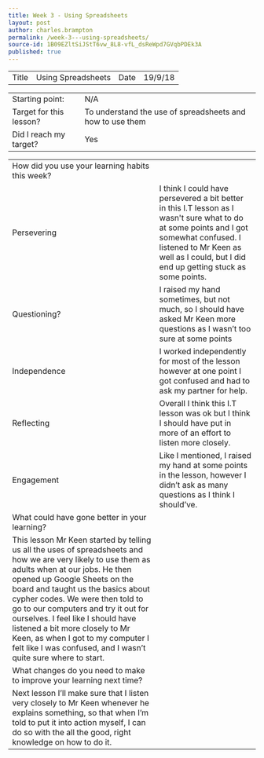 ```yaml
---
title: Week 3 - Using Spreadsheets
layout: post
author: charles.brampton
permalink: /week-3---using-spreadsheets/
source-id: 1B09EZltSiJStT6vw_8L8-vfL_dsReWpd7GVqbPDEk3A
published: true
---
```

<table>
  <tr>
    <td>Title</td>
    <td>Using Spreadsheets</td>
    <td>Date</td>
    <td>19/9/18</td>
  </tr>
</table>


<table>
  <tr>
    <td>Starting point:</td>
    <td>N/A</td>
  </tr>
  <tr>
    <td>Target for this lesson?</td>
    <td>To understand the use of spreadsheets and how to use them</td>
  </tr>
  <tr>
    <td>Did I reach my target? </td>
    <td>Yes</td>
  </tr>
</table>


<table>
  <tr>
    <td>How did you use your learning habits this week?</td>
    <td></td>
  </tr>
  <tr>
    <td>Persevering</td>
    <td>I think I could have persevered a bit better in this I.T lesson as I wasn't sure what to do at some points and I got somewhat confused. I listened to Mr Keen as well as I could, but I did end up getting stuck as some points.</td>
  </tr>
  <tr>
    <td>Questioning?</td>
    <td>I raised my hand sometimes, but not much, so I should have asked Mr Keen more questions as I wasn’t too sure at some points</td>
  </tr>
  <tr>
    <td>Independence</td>
    <td>I worked independently for most of the lesson however at one point I got confused and had to ask my partner for help.</td>
  </tr>
  <tr>
    <td>Reflecting</td>
    <td>Overall I think this I.T lesson was ok but I think I should have put in more of an effort to listen more closely.</td>
  </tr>
  <tr>
    <td>Engagement</td>
    <td>Like I mentioned, I raised my hand at some points in the lesson, however I didn’t ask as many questions as I think I should’ve.</td>
  </tr>
  <tr>
    <td>What could have gone better in your learning?</td>
    <td></td>
  </tr>
  <tr>
    <td>This lesson Mr Keen started by telling us all the uses of spreadsheets and how we are very likely to use them as adults when at our jobs. He then opened up Google Sheets on the board and taught us the basics about cypher codes. We were then told to go to our computers and try it out for ourselves. I feel like I should have listened a bit more closely to Mr Keen, as when I got to my computer I felt like I was confused, and I wasn’t quite sure where to start.</td>
    <td></td>
  </tr>
  <tr>
    <td>What changes do you need to make to improve your learning next time?</td>
    <td></td>
  </tr>
  <tr>
    <td>Next lesson I’ll make sure that I listen very closely to Mr Keen whenever he explains something, so that when I’m told to put it into action myself, I can do so with the all the good, right knowledge on how to do it.</td>
    <td></td>
  </tr>
</table>


